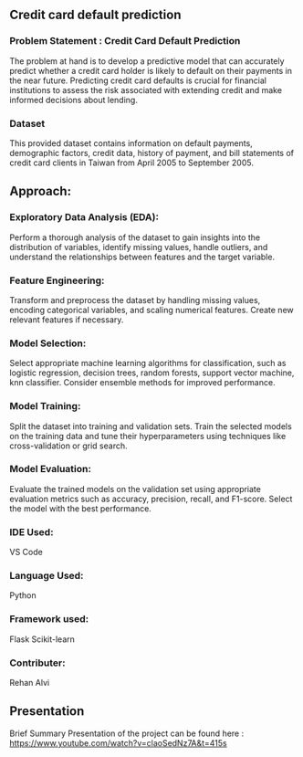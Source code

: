 ## Credit card default prediction

### Problem Statement : Credit Card Default Prediction

The problem at hand is to develop a predictive model that can accurately predict whether a credit card holder is likely to default on their payments in the near future. Predicting credit card defaults is crucial for financial institutions to assess the risk associated with extending credit and make informed decisions about lending.

### Dataset 

This provided dataset contains information on default payments, demographic factors, credit data, history of payment, and bill statements of credit card clients in Taiwan from April 2005 to September 2005.

## Approach:

### Exploratory Data Analysis (EDA):

Perform a thorough analysis of the dataset to gain insights into the distribution of variables, identify missing values, handle outliers, and understand the relationships between features and the target variable.

### Feature Engineering:

Transform and preprocess the dataset by handling missing values, encoding categorical variables, and scaling numerical features. Create new relevant features if necessary.

### Model Selection:

Select appropriate machine learning algorithms for classification, such as logistic regression, decision trees, random forests, support vector machine, knn classifier. Consider ensemble methods for improved performance.

### Model Training:

Split the dataset into training and validation sets. Train the selected models on the training data and tune their hyperparameters using techniques like cross-validation or grid search.

### Model Evaluation:

Evaluate the trained models on the validation set using appropriate evaluation metrics such as accuracy, precision, recall, and F1-score. Select the model with the best performance.

### IDE Used:
VS Code
### Language Used:
Python
### Framework used:

Flask
Scikit-learn
### Contributer: 
Rehan Alvi

## Presentation
Brief Summary Presentation of the project can be found here  :
https://www.youtube.com/watch?v=claoSedNz7A&t=415s
